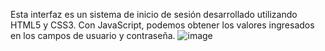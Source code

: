Esta interfaz es un sistema de inicio de sesión desarrollado utilizando HTML5 y CSS3. Con JavaScript, podemos obtener los valores ingresados en los campos de usuario y contraseña.
![image](https://github.com/MauroDanielMoure/Login/assets/150815145/88b53c7f-edd1-4f63-9dab-4bbabbe18fee)
